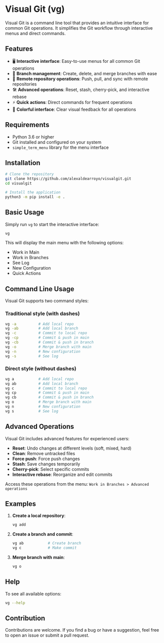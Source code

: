 # Visual Git (vg)

Visual Git is a command line tool that provides an intuitive interface for common Git operations. It simplifies the Git workflow through interactive menus and direct commands.

## Features

- 🖥️ **Interactive interface**: Easy-to-use menus for all common Git operations
- 🌿 **Branch management**: Create, delete, and merge branches with ease
- 🔄 **Remote repository operations**: Push, pull, and sync with remote repositories
- 🛠️ **Advanced operations**: Reset, stash, cherry-pick, and interactive rebase
- ⚡ **Quick actions**: Direct commands for frequent operations
- 🎨 **Colorful interface**: Clear visual feedback for all operations

## Requirements

- Python 3.6 or higher
- Git installed and configured on your system
- `simple_term_menu` library for the menu interface

## Installation

```bash
# Clone the repository
git clone https://github.com/alexaldearroyo/visualgit.git
cd visualgit

# Install the application
python3 -m pip install -e .
```

## Basic Usage

Simply run `vg` to start the interactive interface:

```bash
vg
```

This will display the main menu with the following options:
- Work in Main
- Work in Branches
- See Log
- New Configuration
- Quick Actions

## Command Line Usage

Visual Git supports two command styles:

### Traditional style (with dashes)

```bash
vg -a          # Add local repo
vg -ab         # Add local branch
vg -c          # Commit to local repo
vg -cp         # Commit & push in main
vg -cb         # Commit & push in branch
vg -o          # Merge branch with main
vg -n          # New configuration
vg -s          # See log
```

### Direct style (without dashes)

```bash
vg a           # Add local repo
vg ab          # Add local branch
vg c           # Commit to local repo
vg cp          # Commit & push in main
vg cb          # Commit & push in branch
vg o           # Merge branch with main
vg n           # New configuration
vg s           # See log
```

## Advanced Operations

Visual Git includes advanced features for experienced users:

- **Reset**: Undo changes at different levels (soft, mixed, hard)
- **Clean**: Remove untracked files
- **Force push**: Force push changes
- **Stash**: Save changes temporarily
- **Cherry-pick**: Select specific commits
- **Interactive rebase**: Reorganize and edit commits

Access these operations from the menu:
`Work in Branches > Advanced operations`

## Examples

1. **Create a local repository**:
   ```bash
   vg add
   ```

2. **Create a branch and commit**:
   ```bash
   vg ab           # Create branch
   vg c            # Make commit
   ```

3. **Merge branch with main**:
   ```bash
   vg o
   ```

## Help

To see all available options:

```bash
vg --help
```

## Contribution

Contributions are welcome. If you find a bug or have a suggestion, feel free to open an issue or submit a pull request.
